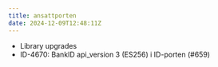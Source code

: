 ```yaml
---
title: ansattporten
date: 2024-12-09T12:48:11Z
---
```

- Library upgrades
- ID-4670: BankID api_version 3 (ES256) i ID-porten (#659)

